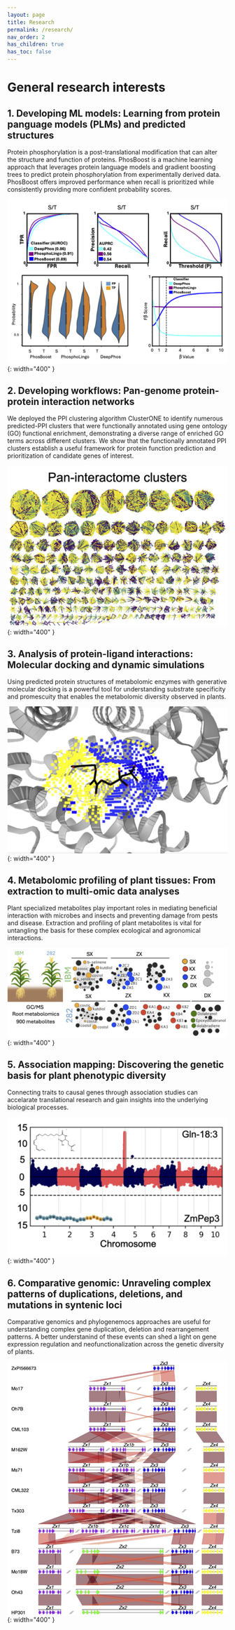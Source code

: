 ```yaml
---
layout: page
title: Research
permalink: /research/
nav_order: 2
has_children: true
has_toc: false
---
```


# General research interests

## 1. Developing ML models: Learning from protein panguage models (PLMs) and predicted structures 

Protein phosphorylation is a post-translational modification that can alter the structure and function of proteins. PhosBoost is a machine learning approach that leverages protein language models and gradient boosting trees to predict protein phosphorylation from experimentally derived data. PhosBoost offers improved performance when recall is prioritized while consistently providing more confident probability scores.

![](assets/images/img_PhosBoost.png){: width="400" }

## 2. Developing workflows: Pan-genome protein-protein interaction networks

We deployed the PPI clustering algorithm ClusterONE to identify numerous predicted-PPI clusters that were functionally annotated using gene ontology (GO) functional enrichment, demonstrating a diverse range of enriched GO terms across different clusters. We show that the functionally annotated PPI clusters establish a useful framework for protein function prediction and prioritization of candidate genes of interest.

![](assets/images/img_PanPPI.png){: width="400" }

## 3. Analysis of protein-ligand interactions: Molecular docking and dynamic simulations

Using predicted protein structures of metabolomic enzymes with generative molecular docking is a powerful tool for understanding substrate specificity and promescuity that enables the metabolomic diversity observed in plants. 

![](assets/images/img_enzyme_ligand.png){: width="400" }

## 4. Metabolomic profiling of plant tissues: From extraction to multi-omic data analyses

Plant specialized metabolites play important roles in mediating beneficial interaction with microbes and insects and preventing damage from pests and disease. Extraction and profiling of plant metabolites is vital for untangling the basis for these complex ecological and agronomical interactions.

![](assets/images/img_metabolomics.png){: width="400" }

## 5. Association mapping: Discovering the genetic basis for plant phenotypic diversity 

Connecting traits to causal genes through association studies can accelarate translational research and gain insights into the underlying biological processes.

![](assets/images/img_GWAS.png){: width="400" }

## 6. Comparative genomic: Unraveling complex patterns of duplications, deletions, and mutations in syntenic loci

Comparative genomics and phylogenemocs approaches are useful for understanding complex gene duplication, deletion and rearrangement patterns. A better understanind of these events can shed a light on gene expression regulation and neofunctionalization across the genetic diversity of plants. 

![](assets/images/img_comparative_genomics.png){: width="400" }